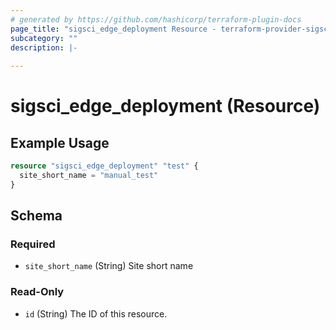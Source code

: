 ```yaml
---
# generated by https://github.com/hashicorp/terraform-plugin-docs
page_title: "sigsci_edge_deployment Resource - terraform-provider-sigsci"
subcategory: ""
description: |-
  
---
```


# sigsci_edge_deployment (Resource)



## Example Usage

```terraform
resource "sigsci_edge_deployment" "test" {
  site_short_name = "manual_test"
}
```

<!-- schema generated by tfplugindocs -->
## Schema

### Required

- `site_short_name` (String) Site short name

### Read-Only

- `id` (String) The ID of this resource.


